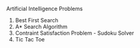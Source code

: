 Artificial Intelligence Problems

1. Best First Search
2. A* Search Algorithm
3. Contraint Satisfaction Problem - Sudoku Solver
5. Tic Tac Toe
